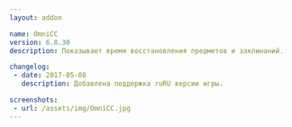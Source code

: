 ```yaml
---
layout: addon

name: OmniCC
version: 6.8.30
description: Показывает время восстановления предметов и заклинаний.

changelog:
 - date: 2017-05-08
   description: Добавлена поддержка ruRU версии игры.

screenshots:
 - url: /assets/img/OmniCC.jpg
---
```

